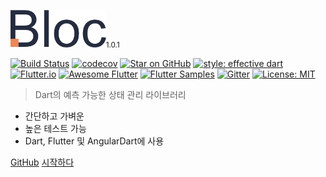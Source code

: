 <img src="https://raw.githubusercontent.com/felangel/bloc/master/docs/assets/bloc_logo_full.png" height="60" alt="Bloc" /><small>1.0.1</small>

[![Build Status](https://travis-ci.org/felangel/bloc.svg?branch=master)](https://travis-ci.org/felangel/bloc)
[![codecov](https://codecov.io/gh/felangel/Bloc/branch/master/graph/badge.svg)](https://codecov.io/gh/felangel/bloc)
[![Star on GitHub](https://img.shields.io/github/stars/felangel/bloc.svg?style=flat&logo=github&colorB=deeppink&label=Stars)](https://github.com/felangel/bloc)
[![style: effective dart](https://img.shields.io/badge/style-effective_dart-40c4ff.svg)](https://github.com/tenhobi/effective_dart)
[![Flutter.io](https://img.shields.io/badge/Flutter-Website-deepskyblue.svg)](https://flutter.io/docs/development/data-and-backend/state-mgmt/options#bloc--rx)
[![Awesome Flutter](https://img.shields.io/badge/Awesome-Flutter-blue.svg?longCache=true)](https://github.com/Solido/awesome-flutter#standard)
[![Flutter Samples](https://img.shields.io/badge/Flutter-Samples-teal.svg?longCache=true)](http://fluttersamples.com)
[![Gitter](https://img.shields.io/badge/gitter-chat-hotpink.svg)](https://gitter.im/bloc_package/Lobby)
[![License: MIT](https://img.shields.io/badge/License-MIT-purple.svg)](https://opensource.org/licenses/MIT)

> Dart의 예측 가능한 상태 관리 라이브러리

- 간단하고 가벼운
- 높은 테스트 가능
- Dart, Flutter 및 AngularDart에 사용

[GitHub](https://github.com/felangel/bloc/)
[시작하다](ko-kr/gettingstarted.md)
